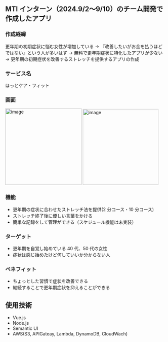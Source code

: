 ## MTI インターン（2024.9/2〜9/10）のチーム開発で作成したアプリ

### 作成経緯
更年期の初期症状に悩む女性が増加している → 『改善したいがお金を払うほどではない』という人が多いはず → 無料で更年期症状に特化したアプリが少ない → 更年期の初期症状を改善するストレッチを提供するアプリの作成

### サービス名

ほっとケア・フィット

### 画面
<img width="241" alt="image" src="https://github.com/user-attachments/assets/eb63f9dc-a55c-466f-82c4-d9f03252ccb8">
<img width="239" alt="image" src="https://github.com/user-attachments/assets/5163d21c-ae3d-487a-8d3c-ecebd12cf0c3">

### 機能

- 更年期の症状に合わせたストレッチ法を提供(2 分コース・10 分コース)
- ストレッチ終了後に優しい言葉をかける
- 簡単な記録をして管理ができる（スケジュール機能は未実装）

### ターゲット

- 更年期を自覚し始めている 40 代、50 代の女性
- 症状は感じ始めたけど何していいか分からない人

### ベネフィット

- ちょっとした習慣で症状を改善できる
- 継続することで更年期症状を抑えることができる

## 使用技術

- Vue.js
- Node.js
- Semantic UI
- AWS(S3, APIGateay, Lambda, DynamoDB, CloudWach)

